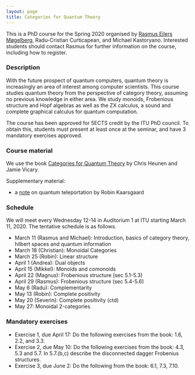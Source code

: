 ```yaml
---
layout: page
title: Categories for Quantum Theory
---
```

This is a PhD course for the Spring 2020 organised by [Rasmus Ejlers Møgelberg](http://www.itu.dk/people/mogel), Radu-Cristian Curticapean, and Michael Kastoryano. Interested students should contact Rasmus for further information on the course, including how to register.

### Description

With the future prospect of quantum computers, quantum theory is increasingly an area of interest among computer scientists. This course studies quantum theory from the perspective of category theory, assuming no previous knowledge in either area. We study monoids, Frobenious structure and Hopf algebras as well as the ZX calculus, a sound and complete graphical calculus for quantum computation.

The course has been approved for 5ECTS credit by the ITU PhD council. To obtain this, students must present at least once at the seminar, and have 3 mandatory exercises approved.

### Course material

We use the book [Categories for Quantum Theory](https://global.oup.com/academic/product/categories-for-quantum-theory-9780198739616?cc=dk&lang=en&) by Chris Heunen and Jamie Vicary.

Supplementary material:
- a [note](public/files/teleportation.pdf) on quantum teleportation by Robin Kaarsgaard

### Schedule

We will meet every Wednesday 12-14 in Auditorium 1 at ITU starting March 11, 2020. The tentative schedule is as follows.

- March 11 (Rasmus and Michael): Introduction, basics of category theory, hilbert spaces and quantum information
- March 18 (Christian): Monoidal Categories
- March 25 (Robin): Linear structure
- April 1 (Andrea): Dual objects
- April 15 (Mikkel): Monoids and comonoids
- April 22 (Magnus): Frobenious structure (sec 5.1-5.3)
- April 29 (Rasmus): Frobenious structure (sec 5.4-5.6)
- May 6 (Radu): Complementarity
- May 13 (Robin): Complete positivity
- May 20 (Severin): Complete positivity (ctd)
- May 27: Monoidal 2-categories

### Mandatory exercises

- Exercise 1, due April 17: Do the following exercises from the book: 1.6, 2.2, and 3.3.
- Exercise 2, due May 10: Do the following exercises from the book: 4.3, 5.3 and 5.7. In 5.7.(b,c) describe the disconnected dagger Frobenius structures.
- Exercise 3, due June 2: Do the following from the book: 6.1, 7.3, 7.10.
